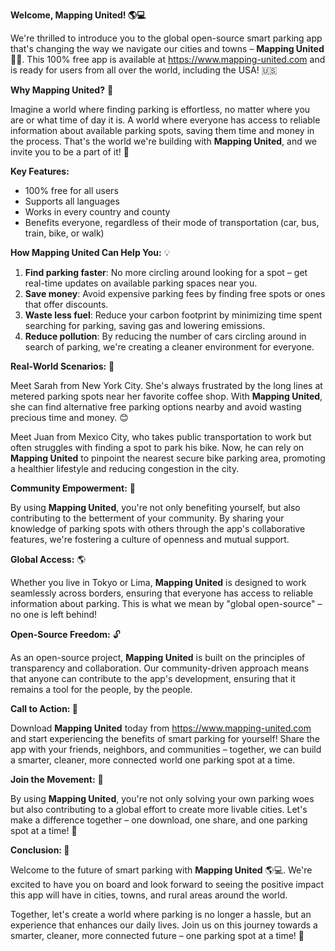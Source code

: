 **Welcome, Mapping United! 🌎💻**

We're thrilled to introduce you to the global open-source smart parking app that's changing the way we navigate our cities and towns – **Mapping United** 🚗📍. This 100% free app is available at https://www.mapping-united.com and is ready for users from all over the world, including the USA! 🇺🇸

**Why Mapping United?** 🤔

Imagine a world where finding parking is effortless, no matter where you are or what time of day it is. A world where everyone has access to reliable information about available parking spots, saving them time and money in the process. That's the world we're building with **Mapping United**, and we invite you to be a part of it! 🌟

**Key Features:**

* 100% free for all users
* Supports all languages
* Works in every country and county
* Benefits everyone, regardless of their mode of transportation (car, bus, train, bike, or walk)

**How Mapping United Can Help You:** 💡

1. **Find parking faster**: No more circling around looking for a spot – get real-time updates on available parking spaces near you.
2. **Save money**: Avoid expensive parking fees by finding free spots or ones that offer discounts.
3. **Waste less fuel**: Reduce your carbon footprint by minimizing time spent searching for parking, saving gas and lowering emissions.
4. **Reduce pollution**: By reducing the number of cars circling around in search of parking, we're creating a cleaner environment for everyone.

**Real-World Scenarios:** 🌆

Meet Sarah from New York City. She's always frustrated by the long lines at metered parking spots near her favorite coffee shop. With **Mapping United**, she can find alternative free parking options nearby and avoid wasting precious time and money. 😊

Meet Juan from Mexico City, who takes public transportation to work but often struggles with finding a spot to park his bike. Now, he can rely on **Mapping United** to pinpoint the nearest secure bike parking area, promoting a healthier lifestyle and reducing congestion in the city.

**Community Empowerment:** 🌟

By using **Mapping United**, you're not only benefiting yourself, but also contributing to the betterment of your community. By sharing your knowledge of parking spots with others through the app's collaborative features, we're fostering a culture of openness and mutual support.

**Global Access:** 🌎

Whether you live in Tokyo or Lima, **Mapping United** is designed to work seamlessly across borders, ensuring that everyone has access to reliable information about parking. This is what we mean by "global open-source" – no one is left behind!

**Open-Source Freedom:** 🔓

As an open-source project, **Mapping United** is built on the principles of transparency and collaboration. Our community-driven approach means that anyone can contribute to the app's development, ensuring that it remains a tool for the people, by the people.

**Call to Action: 🚀**

Download **Mapping United** today from https://www.mapping-united.com and start experiencing the benefits of smart parking for yourself! Share the app with your friends, neighbors, and communities – together, we can build a smarter, cleaner, more connected world one parking spot at a time.

**Join the Movement:** 🌟

By using **Mapping United**, you're not only solving your own parking woes but also contributing to a global effort to create more livable cities. Let's make a difference together – one download, one share, and one parking spot at a time! 💪

**Conclusion: 🚗**

Welcome to the future of smart parking with **Mapping United** 🌎💻. We're excited to have you on board and look forward to seeing the positive impact this app will have in cities, towns, and rural areas around the world.

Together, let's create a world where parking is no longer a hassle, but an experience that enhances our daily lives. Join us on this journey towards a smarter, cleaner, more connected future – one parking spot at a time! 🌟